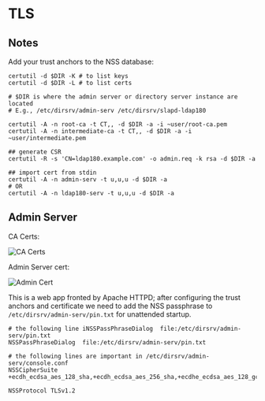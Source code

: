 # TLS

## Notes

Add your trust anchors to the NSS database:

```
certutil -d $DIR -K # to list keys
certutil -d $DIR -L # to list certs

# $DIR is where the admin server or directory server instance are located
# E.g., /etc/dirsrv/admin-serv /etc/dirsrv/slapd-ldap180

certutil -A -n root-ca -t CT,, -d $DIR -a -i ~user/root-ca.pem
certutil -A -n intermediate-ca -t CT,, -d $DIR -a -i ~user/intermediate.pem 

## generate CSR
certutil -R -s 'CN=ldap180.example.com' -o admin.req -k rsa -d $DIR -a

## import cert from stdin
certutil -A -n admin-serv -t u,u,u -d $DIR -a 
# OR
certutil -A -n ldap180-serv -t u,u,u -d $DIR -a 
```

## Admin Server

CA Certs:

![CA Certs](../master/images/cacerts.png)

Admin Server cert:

![Admin Cert](../master/images/adminservcrt.png)




This is a web app fronted by Apache HTTPD; after configuring the trust anchors and certificate
we need to add the NSS passphrase to `/etc/dirsrv/admin-serv/pin.txt` for unattended startup.


```
# the following line iNSSPassPhraseDialog  file:/etc/dirsrv/admin-serv/pin.txt
NSSPassPhraseDialog  file:/etc/dirsrv/admin-serv/pin.txt

# the following lines are important in /etc/dirsrv/admin-serv/console.conf
NSSCipherSuite +ecdh_ecdsa_aes_128_sha,+ecdh_ecdsa_aes_256_sha,+ecdhe_ecdsa_aes_128_gcm_sha_256,+ecdhe_ecdsa_aes_128_sha,+ecdhe_ecdsa_aes_128_sha_256,+ecdhe_ecdsa_aes_256_gcm_sha_384,+ecdhe_ecdsa_aes_256_sha,+ecdhe_ecdsa_aes_256_sha_384,+ecdhe_rsa_aes_128_gcm_sha_256,+ecdhe_rsa_aes_128_sha,+ecdhe_rsa_aes_128_sha_256,+ecdhe_rsa_aes_256_gcm_sha_384,+ecdhe_rsa_aes_256_sha,+ecdhe_rsa_aes_256_sha_384,+ecdh_rsa_aes_128_sha,+ecdh_rsa_aes_256_sha,+rsa_aes_128_gcm_sha_256,+rsa_aes_128_sha,+rsa_aes_256_gcm_sha_384,+rsa_aes_256_sha

NSSProtocol TLSv1.2

```
